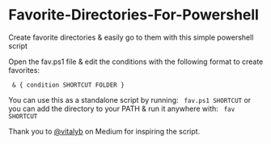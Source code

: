 # Favorite-Directories-For-Powershell
Create favorite directories &amp; easily go to them with this simple powershell script

Open the fav.ps1 file & edit the conditions with the following format to create favorites:

``` & { condition SHORTCUT FOLDER }```

You can use this as a standalone script by running:
``` fav.ps1 SHORTCUT```
or you can add the directory to your PATH & run it anywhere with: 
``` fav SHORTCUT```


Thank you to [@vitalyb](https://medium.com/@vitalyb) on Medium for inspiring the script.
